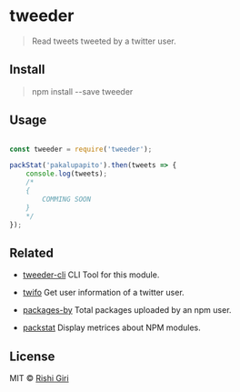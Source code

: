 # tweeder

> Read tweets tweeted by a twitter user.

## Install

> npm install --save tweeder

## Usage

```js

const tweeder = require('tweeder');

packStat('pakalupapito').then(tweets => {
	console.log(tweets);
	/*
	{
		COMMING SOON
	}
	*/
});
```
## Related

- [tweeder-cli](https://github.com/CodeDotJs/packstat-cli) CLI Tool for this module.

- [twifo](https://github.com/codedotjs/twifo) Get user information of a twitter user.

- [packages-by](https://github.com/codedotjs/packages-by) Total packages uploaded by an npm user.

- [packstat](https://github.com/codedotjs/packstat) Display metrices about NPM modules.

## License

MIT &copy; [Rishi Giri](http://rishigiri.com)